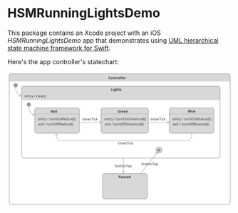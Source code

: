 # HSMRunningLightsDemo 

This package contains an Xcode project with an iOS _HSMRunningLightsDemo_ app that demonstrates using [UML hierarchical state machine framework for Swift](https://github.com/SergeBouts/HSM).



Here's the app controller's statechart:

![](statechart.svg)
